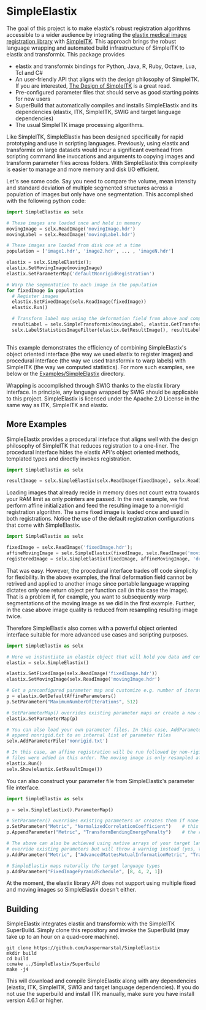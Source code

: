 SimpleElastix
=============

The goal of this project is to make elastix's robust registration algorithms accessible to a wider audience by integrating the [elastix medical image registration library](http://elastix.isi.uu.nl/ "Elastix website") with [SimpleITK](https://github.com/SimpleITK/SimpleITK "SimpleITK github repository"). This approach brings the robust language wrapping and automated build infrastructure of SimpleITK to elastix and transformix. This package provides

- elastix and transformix bindings for Python, Java, R, Ruby, Octave, Lua, Tcl and C#
- An user-friendly API that aligns with the design philosophy of SimpleITK. If you are interested, [The Design of SimpleITK](http://www.ncbi.nlm.nih.gov/pmc/articles/PMC3874546/ "PubMed article") is a great read.
- Pre-configured parameter files that should serve as good starting points for new users
- SuperBuild that automatically compiles and installs SimpleElastix and its dependencies (elastix, ITK, SimpleITK, SWIG and target language dependencies)
- The usual SimpleITK image processing algorithms. 

Like SimpleITK, SimpleElastix has been designed specifically for rapid prototyping and use in scripting languages. Previously, using elastix and transformix on large datasets would incur a significant overhead from scripting command line invocations and arguments to copying images and transform parameter files across folders. With SimpleElastix this complexity is easier to manage and more memory and disk I/O efficient. 

Let's see some code. Say you need to compare the volume, mean intensity and standard deviation of multiple segmented structures across a population of images but only have one segmentation. This accomplished with the following python code:

```python
import SimpleElastix as selx

# These images are loaded once and held in memory
movingImage = selx.ReadImage('movingImage.hdr')
movingLabel = selx.ReadImage('movingLabel.hdr')

# These images are loaded from disk one at a time
population = ['image1.hdr', 'image2.hdr', ... , 'imageN.hdr']

elastix = selx.SimpleElastix();
elastix.SetMovingImage(movingImage)
elastix.SetParameterMap('defaultNonrigidRegistration')

# Warp the segmentation to each image in the population
for fixedImage in population
  # Register images
  elastix.SetFixedImage(selx.ReadImage(fixedImage))
  elastix.Run()

  # Transform label map using the deformation field from above and compute statistics
  resultLabel = selx.SimpleTransformix(movingLabel, elastix.GetTransformParameters())
  selx.LabelStatisticsImageFilter(elastix.GetResultImage(), resultLabel)
  
```

This example demonstrates the efficiency of combining SimpleElastix's object oriented interface (the way we used elastix to register images) and procedural interface (the way we used transformix to warp labels) with SimpleITK (the way we computed statistics). For more such examples, see below or the [Examples/SimpleElastix](https://github.com/kaspermarstal/SimpleElastix/tree/SimpleElastix/Examples/SimpleElastix "SimpleElastix examples") directory. 

Wrapping is accomplished through SWIG thanks to the elastix library interface. In principle, any language wrapped by SWIG should be applicable to this project. SimpleElastix is licensed under the Apache 2.0 License in the same way as ITK, SimpleITK and elastix.

More Examples
-------------

SimpleElastix provides a procedural inteface that aligns well with the design philosophy of SimpleITK that reduces registration to a one-liner. The procedural interface hides the elastix API's object oriented methods, templated types and directly invokes registration. 

```python
import SimpleElastix as selx

resultImage = selx.SimpleElastix(selx.ReadImage(fixedImage), selx.ReadImage(movingImage), selx.ReadParameterFile('pf.txt'))
```

Loading images that already recide in memory does not count extra towards your RAM limit as only pointers are passed. In the next example, we first perform affine initialization and feed the resulting image to a non-rigid registration algorithm. The same fixed image is loaded once and used in both registrations. Notice the use of the default registration configurations that come with SimpleElastix.

```python
import SimpleElastix as selx

fixedImage = selx.ReadImage('fixedImage.hdr');
affineMovingImage = selx.SimpleElastix(fixedImage, selx.ReadImage('movingImage.hdr'), 'defaultAffineParameterMap')
registeredImage = selx.SimpleElastix(fixedImage, affineMovingImage, 'defaultNonrigidParameterMap')
```

That was easy. However, the procedural interface trades off code simplicity for flexibility. In the above examples, the final deformation field cannot be retrived and applied to another image since portable language wrapping dictates only one return object per function call (in this case the image). That is a problem if, for example, you want to subsequently warp segmentations of the moving image as we did in the first example. Further, in the case above image quality is reduced from resampling resulting image twice.

Therefore SimpleElastix also comes with a powerful object oriented interface suitable for more advanced use cases and scripting purposes.

```python
import SimpleElastix as selx

# Here we instantiate an elastix object that will hold you data and configuration
elastix = selx.SimpleElastix()

elastix.SetFixedImage(selx.ReadImage('fixedImage.hdr'))
elastix.SetMovingImage(selx.ReadImage('movingImage.hdr')

# Get a preconfigured parameter map and customize e.g. number of iterations to suit your needs
p = elastix.GetDefaultAffineParameters()
p.SetParameter("MaximumNumberOfIterations", 512)

# SetParameterMap() overrides existing parameter maps or create a new one if none exist
elastix.SetParameterMap(p)

# You can also load your own parameter files. In this case, AddParameterFile() will
# append nonrigid.txt to an internal list of parameter files
selx.AddParameterFile('nonrigid.txt')

# In this case, an affine registration will be run followed by non-rigid registration since the parameter
# files were added in this order. The moving image is only resampled after both registrations have run
elastix.Run()
selx.Show(elastix.GetResultImage())
```

You can also construct your parameter file from SimpleElastix's parameter file interface.

```python
import SimpleElastix as selx

p = selx.SimpleElastix().ParameterMap()

# SetParameter() overrides existing parameters or creates them if none exist
p.SetParameter("Metric", "NormalizedCorrelationCoefficient")    # this overrides any previous declaration
p.AppendParameter("Metric", "TransformBendingEnergyPenalty")    # the registration now uses two metrics

# The above can also be achieved using native arrays of your target language. AddParameter() does not 
# override existing parameters but will throw a warning instead (yes, this would throw a warning)
p.AddParameter("Metric", ["AdvancedMattesMutualInformationMetric", "TransformBendingEnergyPenalty"])

# SimpleElastix maps naturally the target language types
p.AddParameter("FixedImagePyramidSchedule", [8, 4, 2, 1])
```

At the moment, the elastix library API does not support using multiple fixed and moving images so SimpleElastix doesn't either.

Building
--------

SimpleElastix integrates elastix and transformix with the SimpleITK SuperBuild. Simply clone this repository and invoke the SuperBuild (may take up to an hour on a quad-core machine).

```
git clone https://github.com/kaspermarstal/SimpleElastix
mkdir build
cd build
ccmake ../SimpleElastix/SuperBuild
make -j4
```

This will download and compile SimpleElastix along with any dependencies (elastix, ITK, SimpleITK, SWIG and target language dependencies). If you do not use the superbuild and install ITK manually, make sure you have install version 4.6.1 or higher.
